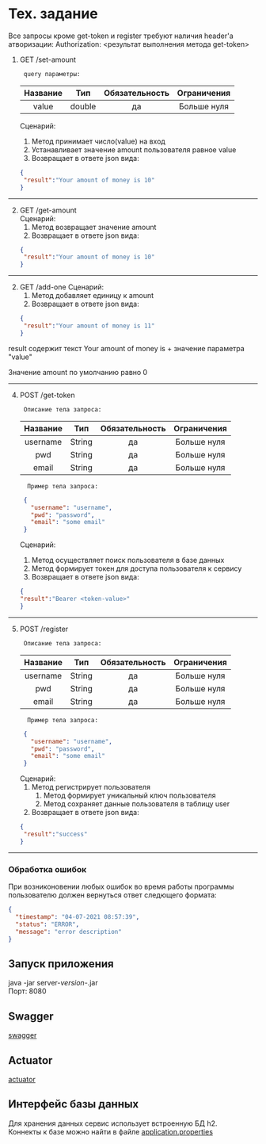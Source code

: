 # Тех. задание

Все запросы кроме get-token и register требуют наличия header'a атворизации:
Authorization: <результат выполнения метода get-token>

1. GET /set-amount  
   ```
    query параметры:
   ```
   | Название      | Тип       | Обязательность       | Ограничения                  |
   | :-----------: |:---------:|:--------------------:|:----------------------------:|
   | value         | double    | да                   | Больше нуля                  |
   
   Сценарий:  
   1. Метод принимает число(value) на вход  
   2. Устанавливает значение amount пользователя равное value    
   3. Возвращает в ответе json вида:  
   ```json
   {  
    "result":"Your amount of money is 10"  
   }  
   ```  
---
2. GET /get-amount   
Сценарий:
   1. Метод возвращает значение amount
   2. Возвращает в ответе json вида:
   ```json
   {
    "result":"Your amount of money is 10"
   }
   ```

---
2. GET /add-one
Сценарий:
   1. Метод добавляет единицу к amount
   2. Возвращает в ответе json вида:
   ```json
   {
    "result":"Your amount of money is 11"
   }
   ```

result содержит текст Your amount of money is + значение параметра "value"

Значение amount по умолчанию равно 0

---
4. POST /get-token
   ```
    Описание тела запроса:
   ```
   | Название      | Тип       | Обязательность       | Ограничения                  |
   | :-----------: |:---------:|:--------------------:|:----------------------------:|
   | username      | String    | да                   | Больше нуля                  |
   | pwd           | String    | да                   | Больше нуля                  |
   | email         | String    | да                   | Больше нуля                  |
   ```
     Пример тела запроса:
   ```
   ```json
    {
      "username": "username",
      "pwd": "password",
      "email": "some email"
    }
   ```

   Сценарий:
   1. Метод осуществляет поиск пользователя в базе данных
   2. Метод формирует токен для доступа пользователя к сервису
   3. Возвращает в ответе json вида:
   ```json
   {
   "result":"Bearer <token-value>"
   }
   ```

---

5. POST /register
   ```
    Описание тела запроса:
   ```
   | Название      | Тип       | Обязательность       | Ограничения                  |
      | :-----------: |:---------:|:--------------------:|:----------------------------:|
   | username      | String    | да                   | Больше нуля                  |
   | pwd           | String    | да                   | Больше нуля                  |
   | email         | String    | да                   | Больше нуля                  |
   ```
     Пример тела запроса:
   ```
   ```json
    {
      "username": "username",
      "pwd": "password",
      "email": "some email"
    }
   ```
   Сценарий:
   1. Метод регистрирует пользователя
      1. Метод формирует уникальный ключ пользователя
      2. Метод сохраняет данные пользователя в таблицу user
   2. Возвращает в ответе json вида:
   ```json
   {
    "result":"success"
   }
   ```
---
### Обработка ошибок  
   При возниконовении любых ошибок во время работы программы пользователю должен вернуться ответ следющего формата:  
   ```json
   {
     "timestamp": "04-07-2021 08:57:39",
     "status": "ERROR",
     "message": "error description"
   }
   ```

## Запуск приложения
java -jar server-*version*-.jar  
Порт: 8080

## Swagger

[swagger](http://localhost:8080/swagger-ui/index.html?configUrl=/v3/api-docs/swagger-config)

## Actuator

[actuator](http://localhost:8080/actuator)

## Интерфейс базы данных

Для хранения данных сервис использует встроенную БД h2.   
Коннекты к базе можно найти в файле [application.properties](src/main/resources/application.properties)